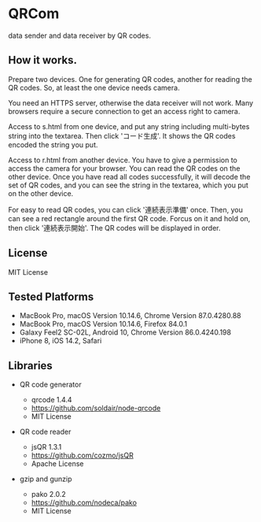 QRCom
=====

data sender and data receiver by QR codes.

## How it works.

Prepare two devices.  One for generating QR codes, another for reading the QR codes.
So, at least the one device needs camera.

You need an HTTPS server, otherwise the data receiver will not work.
Many browsers require a secure connection to get an access right to camera.

Access to s.html from one device,
and put any string including multi-bytes string into the textarea.
Then click 'コード生成'.  It shows the QR codes encoded the string you put.

Access to r.html from another device.
You have to give a permission to access the camera for your browser.
You can read the QR codes on the other device.
Once you have read all codes successfully,
it will decode the set of QR codes,
and you can see the string in the textarea,
which you put on the other device.

For easy to read QR codes, you can click '連続表示準備' once.
Then, you can see a red rectangle around the first QR code.
Forcus on it and hold on, then click '連続表示開始'.
The QR codes will be displayed in order.

## License

MIT License

## Tested Platforms

- MacBook Pro, macOS Version 10.14.6, Chrome Version 87.0.4280.88
- MacBook Pro, macOS Version 10.14.6, Firefox 84.0.1
- Galaxy Feel2 SC-02L, Android 10, Chrome Version 86.0.4240.198
- iPhone 8, iOS 14.2, Safari

## Libraries

- QR code generator
    + qrcode 1.4.4
    + https://github.com/soldair/node-qrcode
    + MIT License

- QR code reader
    + jsQR 1.3.1
    + https://github.com/cozmo/jsQR
    + Apache License

- gzip and gunzip
    + pako 2.0.2
    + https://github.com/nodeca/pako
    + MIT License

